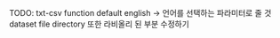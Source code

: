 TODO: txt-csv function
default english -> 언어를 선택하는 파라미터로 줄 것
dataset file directory 또한 라비올리 된 부분 수정하기